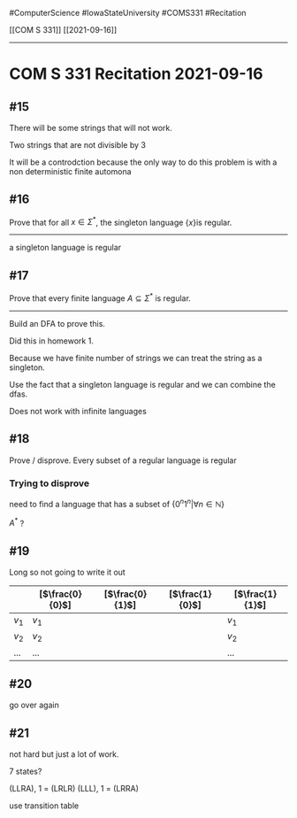 #ComputerScience  #IowaStateUniversity  #COMS331 
#Recitation

[[COM S 331]] [[2021-09-16]]

---

# COM S 331 Recitation 2021-09-16

## #15

There will be some strings that will not work.

Two strings that are not divisible by 3

It will be a controdction because the only way to do this problem is with a non deterministic finite automona 

## #16
Prove that for all $x\in\Sigma^*$, the singleton language $\{x\}$is regular.

--- 
a singleton language is regular


## #17
Prove that every finite language $A\subseteq\Sigma^*$ is regular.

---

Build an DFA to prove this. 

Did this in homework 1.

Because we have finite number of strings we can treat the string as a singleton. 

Use the fact that a singleton language is regular and we can combine the dfas. 

Does not work with infinite languages


## #18

Prove / disprove. Every subset of a regular language is regular

### Trying to disprove

need to find a language that has a subset of $\{0^n1^n | \forall n \in \mathbb{N}\}$

$A^*$ ? 

## #19

Long so not going to write it out

|       | [$\frac{0}{0}$] | [$\frac{0}{1}$] | [$\frac{1}{0}$] | [$\frac{1}{1}$] |
| ----- | --------------- | --------------- | --------------- | --------------- |
| $v_1$ | $v_1$           |                 |                 | $v_1$           |
| $v_2$ | $v_2$           |                 |                 | $v_2$           |
| ...   | ...             |                 |                 | ...             |


## #20

go over again

## #21

not hard but just a lot of work. 

7 states? 

(LLRA), 1 = (LRLR)
(LLL), 1 = (LRRA)

use transition table